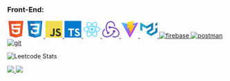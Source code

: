 
<h3 align="left" >Front-End:</h3>

<p align="left"> 
    <img src="https://raw.githubusercontent.com/devicons/devicon/1119b9f84c0290e0f0b38982099a2bd027a48bf1/icons/html5/html5-original.svg" alt="html5" width="40" height="40"/>
    <a href="https://www.w3schools.com/css/" target="_blank" rel="noreferrer"> <img src="https://raw.githubusercontent.com/devicons/devicon/1119b9f84c0290e0f0b38982099a2bd027a48bf1/icons/css3/css3-original.svg" alt="css3" width="40" height="40"/> </a> 
     <a href="https://developer.mozilla.org/en-US/docs/Web/JavaScript" target="_blank" rel="noreferrer"> <img src="https://raw.githubusercontent.com/devicons/devicon/master/icons/javascript/javascript-original.svg" alt="javascript" width="40" height="40"/> </a>
     <a href="https://www.typescriptlang.org" target="_blank" rel="noreferrer"> <img src="https://raw.githubusercontent.com/devicons/devicon/1119b9f84c0290e0f0b38982099a2bd027a48bf1/icons/typescript/typescript-original.svg" alt="typescript" width="40" height="40"/> </a>
    <a href="https://reactjs.org/" target="_blank" rel="noreferrer"> <img src="https://raw.githubusercontent.com/devicons/devicon/1119b9f84c0290e0f0b38982099a2bd027a48bf1/icons/react/react-original.svg" alt="react" width="40" height="40"/> </a>
    <a href="https://redux.js.org/" target="_blank" rel="noreferrer"> <img src="https://raw.githubusercontent.com/devicons/devicon/1119b9f84c0290e0f0b38982099a2bd027a48bf1/icons/redux/redux-original.svg" alt="redux" width="40" height="40"/> </a> 
        <a href="https://redux.js.org/" target="_blank" rel="noreferrer"> <img src="https://raw.githubusercontent.com/devicons/devicon/6910f0503efdd315c8f9b858234310c06e04d9c0/icons/vitejs/vitejs-original.svg" alt="vite" width="40" height="40"/> </a> 
     <a href="https://https:/mui.com/" target="_blank" rel="noreferrer"> <img src="https://github.com/devicons/devicon/blob/master/icons/materialui/materialui-original.svg" alt="mui" width="40" height="40"/> </a> 
    <a href="https://firebase.google.com/" target="_blank" rel="noreferrer"> <img src="https://www.vectorlogo.zone/logos/firebase/firebase-icon.svg" alt="firebase" width="40" height="40"/> </a> 
    <a href="https://postman.com" target="_blank" rel="noreferrer"> <img src="https://www.vectorlogo.zone/logos/getpostman/getpostman-icon.svg" alt="postman" width="40" height="40"/> </a> 
    <a href="https://git-scm.com/" target="_blank" rel="noreferrer"> <img src="https://www.vectorlogo.zone/logos/git-scm/git-scm-icon.svg" alt="git" width="40" height="40"/> </a>  
</p>

![Leetcode Stats](https://leetcard.jacoblin.cool/ismailhasir)

<!--
<h3 align="left" >DevOps:</h3>
<p align="left">
<a href="https://www.w3.org/html/" target="_blank" rel="noreferrer"> <img src="https://raw.githubusercontent.com/devicons/devicon/1119b9f84c0290e0f0b38982099a2bd027a48bf1/icons/linux/linux-original.svg" alt="linux" width="40" height="40"/> </a> 
<a href="https://www.w3.org/html/" target="_blank" rel="noreferrer"> <img src="https://raw.githubusercontent.com/devicons/devicon/1119b9f84c0290e0f0b38982099a2bd027a48bf1/icons/bash/bash-original.svg" alt="bash" width="40" height="40"/> </a> 
<a href="https://www.w3.org/html/" target="_blank" rel="noreferrer"> <img src="https://raw.githubusercontent.com/devicons/devicon/1119b9f84c0290e0f0b38982099a2bd027a48bf1/icons/jenkins/jenkins-original.svg" alt="jenkins" width="40" height="40"/> </a> 
    <a href="https://www.w3.org/html/" target="_blank" rel="noreferrer"> <img src="https://raw.githubusercontent.com/devicons/devicon/1119b9f84c0290e0f0b38982099a2bd027a48bf1/icons/docker/docker-original-wordmark.svg" alt="docker" width="40" height="40"/> </a> 
</p>
-->

<!--
**ismailhasir/ismailhasir** is a ✨ _special_ ✨ repository because its `README.md` (this file) appears on your GitHub profile.
-->

<!-- [![İsmail Hasır's GitHub stats](https://github-readme-stats.vercel.app/api?username=ismailhasir&count_private=true&include_all_commits=true&theme=github_dark&show_icons=true&hide_border=true)](https://github.com/ismailhasir/github-readme-stats)
  

                

[![Top Langs](https://github-readme-stats.vercel.app/api/top-langs/?username=ismailhasir&count_private=true&layout=compact&theme=github_dark&hide_border=true)](https://github.com/ismailhasir/github-readme-stats) -->
  
 
 <p align="left" >
<a href="https://github.com/ismailhasir">
  <img height="180em" align:"left"  src="https://github-readme-stats-eight-theta.vercel.app/api?username=ismailhasir&show_icons=true&theme=midnight-purple&include_all_commits=true&count_private=true&hide_border=true"/>
  <img height="180em" align:"center" src="https://github-readme-stats-eight-theta.vercel.app/api/top-langs/?username=ismailhasir&layout=compact&langs_count=8&theme=midnight-purple&hide_border=true"/>
</a>
</p>


<!---
 **Certificates:**
- **Build Web Apps with React & Firebase** / *The Net Ninja UK*
- **Modern JavaScript** / *The Net Ninja UK*
- **FrontEnd Masters BootCamp** / *Frontend Masters*
- **JavaScript Algorithms and Data Structures** / *freeCodeCamp*
- **Responsive Web Design Certification** / *freeCodeCamp* 
--->
